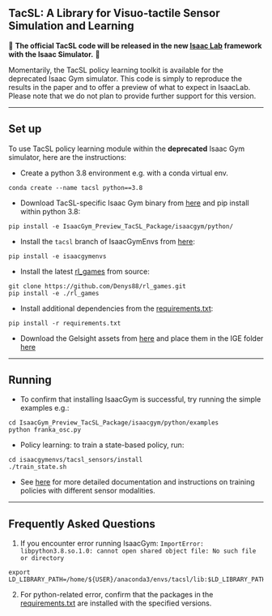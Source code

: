 ## TacSL: A Library for Visuo-tactile Sensor Simulation and Learning


🔴 **The official TacSL code will be released in the new [Isaac Lab](https://isaac-sim.github.io/IsaacLab/index.html) framework with the Isaac Simulator.** 🔴

Momentarily, the TacSL policy learning toolkit is available for the deprecated Isaac Gym simulator.
This code is simply to reproduce the results in the paper and to offer a preview of what to expect in IsaacLab.
Please note that we do not plan to provide further support for this version.


---

## Set up
To use TacSL policy learning module within the **deprecated** Isaac Gym simulator, here are the instructions:
- Create a python 3.8 environment e.g. with a conda virtual env.
```commandline
conda create --name tacsl python==3.8
```

- Download TacSL-specific Isaac Gym binary from [here](https://drive.google.com/file/d/1FHs1tf3QajvYb11UkLaLcDD9THL-C0G5/view?usp=sharing)
and pip install within python 3.8:
```commandline
pip install -e IsaacGym_Preview_TacSL_Package/isaacgym/python/
```

- Install the `tacsl` branch of IsaacGymEnvs from [here](../../..):
```commandline
pip install -e isaacgymenvs
```

- Install the latest [rl_games](https://github.com/Denys88/rl_games) from source:
```commandline
git clone https://github.com/Denys88/rl_games.git
pip install -e ./rl_games
```

- Install additional dependencies from the [requirements.txt](./requirements.txt):
```commandline
pip install -r requirements.txt
```
- Download the Gelsight assets from [here](https://drive.google.com/file/d/1kf-F4RdHdKiNZpNLi-fSV-KE0ny72_L0/view?usp=sharing) and place them in the IGE folder [here](../../../assets/tacsl/mesh)

---
## Running

- To confirm that installing IsaacGym is successful, try running the simple examples e.g.:
```commandline
cd IsaacGym_Preview_TacSL_Package/isaacgym/python/examples
python franka_osc.py
```

- Policy learning: to train a state-based policy, run:
```commandline
cd isaacgymenvs/tacsl_sensors/install
./train_state.sh
```
  - See [here](../../../docs/tacsl.md)
    for more detailed documentation and instructions on training policies with different sensor modalities.


---

## Frequently Asked Questions

1) If you encounter error running IsaacGym: `ImportError: libpython3.8.so.1.0: cannot open shared object file: No such file or directory`

```commandline
export LD_LIBRARY_PATH=/home/${USER}/anaconda3/envs/tacsl/lib:$LD_LIBRARY_PATH
```

2) For python-related error, confirm that the packages in the [requirements.txt](./requirements.txt) are installed with the specified versions.
